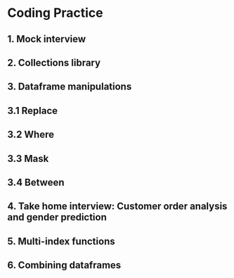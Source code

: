# Coding Practice

## 1. Mock interview

## 2. Collections library

## 3. Dataframe manipulations
## 3.1 Replace
## 3.2 Where
## 3.3 Mask 
## 3.4 Between

## 4. Take home interview: Customer order analysis and gender prediction

## 5. Multi-index functions

## 6. Combining dataframes
